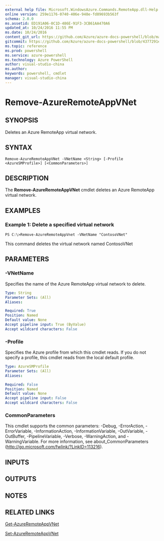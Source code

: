 ```yaml
---
external help file: Microsoft.WindowsAzure.Commands.RemoteApp.dll-Help.xml
online version: 259e1176-0740-406e-948e-fd89693b563f
schema: 2.0.0
ms.assetid: ED191A06-0C1D-486E-91F3-3CB61AA470A6
updated_at: 10/24/2016 11:55 PM
ms.date: 10/24/2016
content_git_url: https://github.com/Azure/azure-docs-powershell/blob/master/azureps-cmdlets-docs/ServiceManagement/Azure.RemoteApp/v3.0.0/Remove-AzureRemoteAppVNet.md
gitcommit: https://github.com/Azure/azure-docs-powershell/blob/4377291ee360e58e2c1c5d644155daf6a0279055/azureps-cmdlets-docs/ServiceManagement/Azure.RemoteApp/v3.0.0/Remove-AzureRemoteAppVNet.md
ms.topic: reference
ms.prod: powershell
ms.service: azure-powershell
ms.technology: Azure PowerShell
author: visual-studio-china
ms.author: 
keywords: powershell, cmdlet
manager: visual-studio-china
---
```


# Remove-AzureRemoteAppVNet

## SYNOPSIS
Deletes an Azure RemoteApp virtual network.

## SYNTAX

```
Remove-AzureRemoteAppVNet -VNetName <String> [-Profile <AzureSMProfile>] [<CommonParameters>]
```

## DESCRIPTION
The **Remove-AzureRemoteAppVNet** cmdlet deletes an Azure RemoteApp virtual network.

## EXAMPLES

### Example 1: Delete a specified virtual network
```
PS C:\>Remove-AzureRemoteAppVnet -VNetName "ContosoVNet"
```

This command deletes the virtual network named ContosoVNet

## PARAMETERS

### -VNetName
Specifies the name of the Azure RemoteApp virtual network to delete.

```yaml
Type: String
Parameter Sets: (All)
Aliases: 

Required: True
Position: Named
Default value: None
Accept pipeline input: True (ByValue)
Accept wildcard characters: False
```

### -Profile
Specifies the Azure profile from which this cmdlet reads.
If you do not specify a profile, this cmdlet reads from the local default profile.

```yaml
Type: AzureSMProfile
Parameter Sets: (All)
Aliases: 

Required: False
Position: Named
Default value: None
Accept pipeline input: False
Accept wildcard characters: False
```

### CommonParameters
This cmdlet supports the common parameters: -Debug, -ErrorAction, -ErrorVariable, -InformationAction, -InformationVariable, -OutVariable, -OutBuffer, -PipelineVariable, -Verbose, -WarningAction, and -WarningVariable. For more information, see about_CommonParameters (http://go.microsoft.com/fwlink/?LinkID=113216).

## INPUTS

## OUTPUTS

## NOTES

## RELATED LINKS

[Get-AzureRemoteAppVNet](./Get-AzureRemoteAppVNet.md)

[Set-AzureRemoteAppVNet](./Set-AzureRemoteAppVNet.md)


